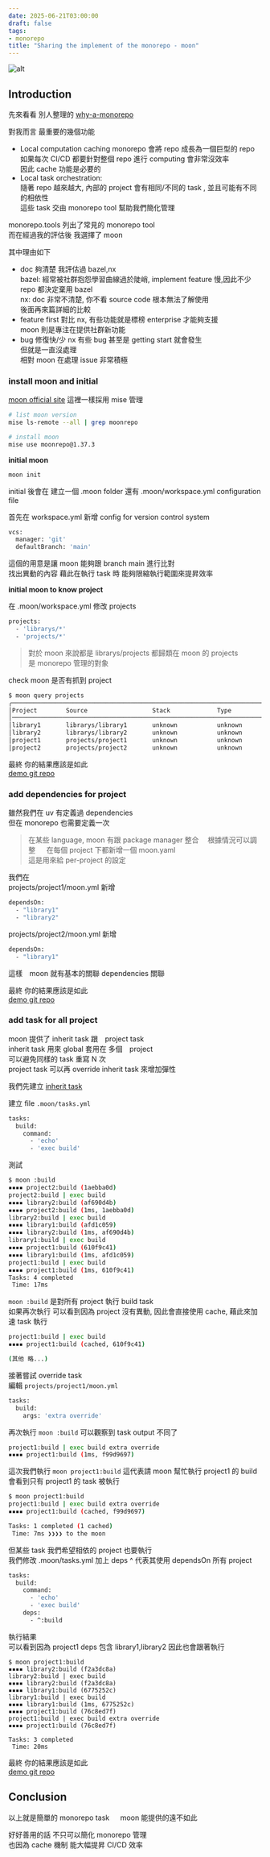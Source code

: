 ```yaml
---
date: 2025-06-21T03:00:00  
draft: false
tags:
- monorepo
title: "Sharing the implement of the monorepo - moon"
---
```

![alt](images/banner.png)  

<!--more-->

## Introduction
先來看看 別人整理的 [why-a-monorepo](https://monorepo.tools/#why-a-monorepo)  

對我而言  最重要的幾個功能  
- Local computation caching
  monorepo 會將 repo 成長為一個巨型的 repo  
  如果每次 CI/CD 都要針對整個 repo 進行 computing 會非常沒效率  
  因此 cache 功能是必要的  
- Local task orchestration:  
  隨著 repo 越來越大, 內部的 project 會有相同/不同的 task , 並且可能有不同的相依性   
  這些 task 交由 monorepo tool 幫助我們簡化管理 

monorepo.tools 列出了常見的 monorepo tool  
而在經過我的評估後 我選擇了 moon 

其中理由如下  
- doc 夠清楚
  我評估過 bazel,nx  
  bazel: 經常被社群抱怨學習曲線過於陡峭, implement feature 慢,因此不少 repo 都決定棄用 bazel  
  nx: doc 非常不清楚, 你不看 source code 根本無法了解使用   
  後面再來篇詳細的比較
- feature first
  對比 nx, 有些功能就是標榜 enterprise 才能夠支援  
  moon 則是專注在提供社群新功能
- bug 修復快/少
  nx 有些 bug 甚至是 getting start 就會發生  
  但就是一直沒處理  
  相對 moon 在處理 issue 非常積極  


### install moon and initial 
[moon official site](https://moonrepo.dev/moon)
這裡一樣採用 mise 管理  
```bash
# list moon version
mise ls-remote --all | grep moonrepo

# install moon
mise use moonrepo@1.37.3
```

**initial moon**  
```bash
moon init
```

initial 後會在 建立一個 .moon folder 還有 .moon/workspace.yml configuration file  

首先在 workspace.yml 新增 config for version control system  
```bash
vcs:
  manager: 'git'
  defaultBranch: 'main'
```

這個的用意是讓 moon 能夠跟 branch main 進行比對  
找出異動的內容 藉此在執行 task 時 能夠限縮執行範圍來提昇效率  

**initial moon to know project**  

在 .moon/workspace.yml 修改 projects   
```bash
projects:
  - 'librarys/*'
  - 'projects/*'
```

> 對於 moon 來說都是 librarys/projects 都歸類在 moon 的 projects  
> 是 monorepo 管理的對象  

check moon 是否有抓到 project

```bash
$ moon query projects 
╭──────────────────────────────────────────────────────────────────────────────────────────────────────────────────────────────────────────────────────────────────────────────────────────────────────────────────────────────────────────╮
│Project        Source                  Stack             Type              Language       Toolchains                 Description                                                                                                          │
│──────────────────────────────────────────────────────────────────────────────────────────────────────────────────────────────────────────────────────────────────────────────────────────────────────────────────────────────────────────│
│library1       librarys/library1       unknown           unknown           python         system                                                                                                                                          │
│library2       librarys/library2       unknown           unknown           python         system                                                                                                                                          │
│project1       projects/project1       unknown           unknown           python         system                                                                                                                                          │
│project2       projects/project2       unknown           unknown           python         system    
```

最終 你的結果應該是如此  
[demo git repo](https://github.com/owan-io1992/monorepo-demo/tree/moon_initial)   

### add dependencies for project

雖然我們在 uv 有定義過 dependencies  
但在 monorepo 也需要定義一次  
> 在某些 language, moon 有跟 package manager 整合　
> 根據情況可以調整
　
在每個 project 下都新增一個 moon.yaml  
這是用來給 per-project 的設定  

我們在  
projects/project1/moon.yml 新增  
```bash
dependsOn:
  - "library1"
  - "library2"
```

projects/project2/moon.yml 新增  
```bash
dependsOn:
  - "library1"
```

這樣　moon 就有基本的關聯 dependencies 關聯  

最終 你的結果應該是如此  
[demo git repo](https://github.com/owan-io1992/monorepo-demo/tree/moon_project_init)   

### add task for all project

moon 提供了 inherit task 跟　project task  
inherit task 用來 global 套用在 多個　project  
可以避免同樣的 task 重寫 N 次  
project task 可以再 override inherit task 來增加彈性  

我們先建立 [inherit task](https://moonrepo.dev/docs/concepts/task-inheritance) 

建立 file `.moon/tasks.yml`  
```bash
tasks:
  build:
    command:
      - 'echo'
      - 'exec build'
```

測試  
```bash
$ moon :build
▪▪▪▪ project2:build (1aebba0d)
project2:build | exec build
▪▪▪▪ library2:build (af690d4b)
▪▪▪▪ project2:build (1ms, 1aebba0d)
library2:build | exec build
▪▪▪▪ library1:build (afd1c059)
▪▪▪▪ library2:build (1ms, af690d4b)
library1:build | exec build
▪▪▪▪ project1:build (610f9c41)
▪▪▪▪ library1:build (1ms, afd1c059)
project1:build | exec build
▪▪▪▪ project1:build (1ms, 610f9c41)
Tasks: 4 completed
 Time: 17ms
```

`moon :build` 是對所有 project 執行 build task  
如果再次執行 可以看到因為 project 沒有異動, 因此會直接使用 cache, 藉此來加速 task 執行  
```bash
project1:build | exec build
▪▪▪▪ project1:build (cached, 610f9c41)

(其他 略...)
```

接著嘗試 override task  
編輯 `projects/project1/moon.yml`
```bash
tasks:
  build:
    args: 'extra override'
```

再次執行 `moon :build` 可以觀察到 task output 不同了

```bash
project1:build | exec build extra override
▪▪▪▪ project1:build (1ms, f99d9697)
```


這次我們執行 `moon project1:build` 這代表請 moon 幫忙執行 project1 的 build  
會看到只有 project1 的 task 被執行　
```bash
$ moon project1:build
project1:build | exec build extra override
▪▪▪▪ project1:build (cached, f99d9697)

Tasks: 1 completed (1 cached)
 Time: 7ms ❯❯❯❯ to the moon
```

但某些 task 我們希望相依的 project 也要執行  
我們修改 .moon/tasks.yml 加上 deps ^ 代表其使用 dependsOn 所有 project    
```bash
tasks:
  build:
    command:
      - 'echo'
      - 'exec build'
    deps:
      - ^:build
```

執行結果  
可以看到因為 project1 deps 包含 library1,library2 因此也會跟著執行  
```
$ moon project1:build
▪▪▪▪ library2:build (f2a3dc8a)
library2:build | exec build
▪▪▪▪ library2:build (f2a3dc8a)
▪▪▪▪ library1:build (6775252c)
library1:build | exec build
▪▪▪▪ library1:build (1ms, 6775252c)
▪▪▪▪ project1:build (76c8ed7f)
project1:build | exec build extra override
▪▪▪▪ project1:build (76c8ed7f)

Tasks: 3 completed
 Time: 20ms
```


最終 你的結果應該是如此  
[demo git repo](https://github.com/owan-io1992/monorepo-demo/tree/moon_sample_task)   

## Conclusion


以上就是簡單的 monorepo task 　
moon 能提供的遠不如此  

好好善用的話 不只可以簡化 monorepo 管理  
也因為 cache 機制 能大幅提昇 CI/CD 效率


